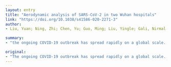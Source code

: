```yaml
---
layout: entry
title: "Aerodynamic analysis of SARS-CoV-2 in two Wuhan hospitals"
link: "https://doi.org/10.1038/s41586-020-2271-3"
author:
- Liu, Yuan; Ning, Zhi; Chen, Yu; Guo, Ming; Liu, Yingle; Gali, Nirmal Kumar; Sun, Li; Duan, Yusen; Cai, Jing; Westerdahl, Dane; Liu, Xinjin; Xu, Ke; Ho, Kin-Fai; Kan, Haidong; Fu, Qingyan; Lan, Ke

summary:
- "the ongoing COVID-19 outbreak has spread rapidly on a global scale. The study investigated the aerodynamic nature of SARS-CoV-2 by measuring viral RNA in aerosols in two Wuhan hospitals during the outbreak in February and March 2020. Levels of airborne RNA were undetectable except in two areas prone to crowding, possibly due to infected carriers in the crowding."

original:
- "The ongoing COVID-19 outbreak has spread rapidly on a global scale. While the transmission of SARS-CoV-2 via human respiratory droplets and direct contact is clear, the potential for aerosol transmission is poorly understood(1-3). This study investigated the aerodynamic nature of SARS-CoV-2 by measuring viral RNA in aerosols in different areas of two Wuhan hospitals during the COVID-19 outbreak in February and March 2020. The concentration of SARS-CoV-2 RNA in aerosols detected in isolation wards and ventilated patient rooms was very low, but it was elevated in the patients' toilet areas. Levels of airborne SARS-CoV-2 RNA in the majority of public areas was undetectable except in two areas prone to crowding, possibly due to infected carriers in the crowd. We found that some medical staff areas initially had high concentrations of viral RNA with aerosol size distributions showing peaks in submicrometre and/or supermicrometre regions, but these levels were reduced to undetectable levels after implementation of rigorous sanitization procedures. Although we have not established the infectivity of the virus detected in these hospital areas, we propose that SARS-CoV-2 may have the potential to be transmitted via aerosols. Our results indicate that room ventilation, open space, sanitization of protective apparel, and proper use and disinfection of toilet areas can effectively limit the concentration of SARS-CoV-2 RNA in aerosols. Future work should explore the infectivity of aerosolized virus."
---
```



